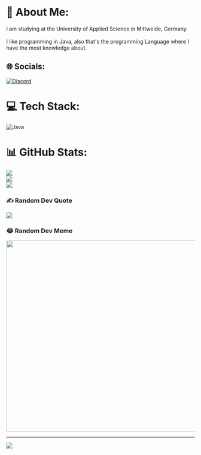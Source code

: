 # 💫 About Me:
I am studying at the University of Applied Science in Mittweide, Germany.<br><br>I like programming in Java, also that's the programming Language where I have the most knowledge about.


## 🌐 Socials:
[![Discord](https://img.shields.io/badge/Discord-%237289DA.svg?logo=discord&logoColor=white)](htttps://discord.gg/https://discord.gg/Pk2SGAgcrp) 

# 💻 Tech Stack:
![Java](https://img.shields.io/badge/java-%23ED8B00.svg?style=plastic&logo=java&logoColor=white)
# 📊 GitHub Stats:
![](https://github-readme-stats.vercel.app/api?username=Luggarythmus&theme=gruvbox&hide_border=false&include_all_commits=true&count_private=false)<br/>
![](https://github-readme-streak-stats.herokuapp.com/?user=Luggarythmus&theme=gruvbox&hide_border=false)<br/>
![](https://github-readme-stats.vercel.app/api/top-langs/?username=Luggarythmus&theme=gruvbox&hide_border=false&include_all_commits=true&count_private=false&layout=compact)

### ✍️ Random Dev Quote
![](https://quotes-github-readme.vercel.app/api?type=horizontal&theme=tokyonight)

### 😂 Random Dev Meme
<img src="https://random-memer.herokuapp.com/" width="512px"/>

---
[![](https://visitcount.itsvg.in/api?id=Luggarythmus&icon=5&color=4)](https://visitcount.itsvg.in)
